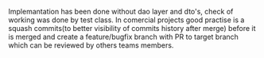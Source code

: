 Implemantation has been done without dao layer and dto's, check of working was done by test class. In comercial projects good practise is a squash commits(to better visibility of commits history after merge) before it is merged and create a feature/bugfix branch with PR to target branch which can be reviewed by others teams members.
